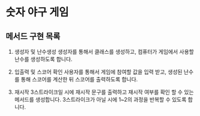 # 숫자 야구 게임
## 메서드 구현 목록

1. 생성자 및 난수생성
생성자를 통해서 클래스를 생성하고, 컴퓨터가 게임에서 사용할 난수를 생성하도록 합니다.

2. 입출력 및 스코어 확인
사용자를 통해서 게임에 참여할 값을 입력 받고,
생성된 난수를 통해 스코어를 계산한 뒤 스코어를 출력하도록 합니다.

3. 재시작 
3스트라이크일 시에 재시작 문구를 출력하고 재시작 여부를 확인 할 수 있는 메서드를 생성합니다.
3스트라이크가 아닐 시에 1~2의 과정을 반복할 수 있도록 합니다.
